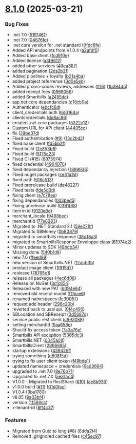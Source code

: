 # [8.1.0](https://github.com/smartbills/smartbills-dotnet/compare/v8.0.0...v8.1.0) (2025-03-21)


### Bug Fixes

* .net 7.0 ([5191461](https://github.com/smartbills/smartbills-dotnet/commit/5191461039765c9b39550bb74ba7b40a751329aa))
* .net 7.0 ([04676fe](https://github.com/smartbills/smartbills-dotnet/commit/04676fed9111813353c6c9a3ba62d5f9040b0acb))
* .net core version for .net standard ([0fdc6fe](https://github.com/smartbills/smartbills-dotnet/commit/0fdc6fe83a7bf1a970eb5181fd87c71cce3cc5ad))
* Added API endpoints from V1.0.4 ([a2afdf0](https://github.com/smartbills/smartbills-dotnet/commit/a2afdf0dffe5b338289a9fa50efa903c036474d0))
* Added base client ([fcd910e](https://github.com/smartbills/smartbills-dotnet/commit/fcd910e0faf466e0553ae27765483e9777ad912c))
* Added license ([a3f9612](https://github.com/smartbills/smartbills-dotnet/commit/a3f96125fb4a1960e8405cc402ca85ec70bd7b81))
* added other services ([40ea387](https://github.com/smartbills/smartbills-dotnet/commit/40ea3876878420ba00f0101d33d7019e96d687af))
* added pagination ([2da2b2f](https://github.com/smartbills/smartbills-dotnet/commit/2da2b2fe154b06f8bab0dacf3b9d7b7c6a460ba3))
* Added pipelines + loyalty ([b31a4ba](https://github.com/smartbills/smartbills-dotnet/commit/b31a4ba10e06d015d8d363329d5c91857b1919f6))
* added project referrence ([3d0e5eb](https://github.com/smartbills/smartbills-dotnet/commit/3d0e5ebac587db5edd04e16cc810cca9a3ee94d6))
* Added promo-codes reviews, addresses  ([#16](https://github.com/smartbills/smartbills-dotnet/issues/16)) ([1b394d5](https://github.com/smartbills/smartbills-dotnet/commit/1b394d58fb22c9ebf128b7913139d5fe296119e5))
* added receipt fees ([0966056](https://github.com/smartbills/smartbills-dotnet/commit/0966056adefd6287e026e5271b0b9fe93776fa00))
* added Smartbills ([a2455dc](https://github.com/smartbills/smartbills-dotnet/commit/a2455dc466f8bc279966a13f8fa82079087ba866))
* asp.net core dependancies ([d18cb9a](https://github.com/smartbills/smartbills-dotnet/commit/d18cb9a22137f0ba1c8b7cdd4a9a6ab9ed6ee626))
* Authenticator ([ebcfc6d](https://github.com/smartbills/smartbills-dotnet/commit/ebcfc6d6d76cb3aeb69022c316779a71fcc6f7b2))
* client_credentials auth ([6d0164a](https://github.com/smartbills/smartbills-dotnet/commit/6d0164aa91a79aeddec9ad32626fba61dd21969a))
* clientcredentials ([dd8ac86](https://github.com/smartbills/smartbills-dotnet/commit/dd8ac86d03b3e39e71300f047970ff3a2c32c440))
* created .net core packages ([5322e12](https://github.com/smartbills/smartbills-dotnet/commit/5322e12e751749760b50ead4ab7a5225598fa708))
* Custom URL for API client ([44405cc](https://github.com/smartbills/smartbills-dotnet/commit/44405ccea600f7b24ff58dd67cbc64d9bd5b82cb))
* fix ([39be37d](https://github.com/smartbills/smartbills-dotnet/commit/39be37d577b90b1e164940a8c02562e0b6a8c3e1))
* Fixed authentication ([#9](https://github.com/smartbills/smartbills-dotnet/issues/9)) ([13c2bd2](https://github.com/smartbills/smartbills-dotnet/commit/13c2bd24c30f5c0461d8f1986815efb7a2e9d23a))
* fixed base client ([fd5bb2f](https://github.com/smartbills/smartbills-dotnet/commit/fd5bb2fe90d57ed8a74fe7ecfa85d0d32e252932))
* Fixed build ([2e853b6](https://github.com/smartbills/smartbills-dotnet/commit/2e853b6988e0ad20eca77c66556d516f4d94946f))
* Fixed build ([5175c23](https://github.com/smartbills/smartbills-dotnet/commit/5175c230b1e7d405f9de910a33f4540a6e1a278a))
* Fixed CI ([#15](https://github.com/smartbills/smartbills-dotnet/issues/15)) ([6975974](https://github.com/smartbills/smartbills-dotnet/commit/697597439396358dc900161ea7089b898caec443))
* fixed credential ([4964070](https://github.com/smartbills/smartbills-dotnet/commit/4964070d3bffaf51ea3af2fa17ef3e420a694b7e))
* fixed dependancy injection ([1899936](https://github.com/smartbills/smartbills-dotnet/commit/189993678b20f5cf1d43986a78985ef8bb6a06d7))
* Fixed nuget packages ([ce31a3d](https://github.com/smartbills/smartbills-dotnet/commit/ce31a3de7c6149b7c772d41d42f1bb87eddac0f3))
* fixed path ([616c513](https://github.com/smartbills/smartbills-dotnet/commit/616c513d47613a5f0ac53dc56ccb35a470583f84))
* Fixed prerelease build ([da48227](https://github.com/smartbills/smartbills-dotnet/commit/da482272ed5c4dc5107d1652c020e8b27ba1f04c))
* Fixed tests ([fde5d3d](https://github.com/smartbills/smartbills-dotnet/commit/fde5d3ded2a26e4049b5974c83bb4fd2bba570bc))
* fixing client ([a7c78ea](https://github.com/smartbills/smartbills-dotnet/commit/a7c78ead6a9ab0b12b3b41637e81b1434454b667))
* fixing dependancies ([003bed5](https://github.com/smartbills/smartbills-dotnet/commit/003bed51f3d8c618a9e85670819ead5d7e8f1c67))
* Fixing unrelease build ([0381f68](https://github.com/smartbills/smartbills-dotnet/commit/0381f68fc54d560712e2bf077e66a65373985a73))
* item in id ([9120e6e](https://github.com/smartbills/smartbills-dotnet/commit/9120e6e4e4622e118ad0e08d9b1f692a7360c86f))
* merchant_locale ([9498bec](https://github.com/smartbills/smartbills-dotnet/commit/9498bec2c6d8793b602b0b7e356c03cce066c545))
* merchantId ([77e8283](https://github.com/smartbills/smartbills-dotnet/commit/77e8283b59668fad930fd47642cc761c05bc685c))
* Migrated to .NET Standard 2.1 ([59e078f](https://github.com/smartbills/smartbills-dotnet/commit/59e078f4099074a34533012bc787306c3dca7173))
* Migrated to SBMoney ([0b83879](https://github.com/smartbills/smartbills-dotnet/commit/0b83879e286fd4916cd4917ab5c1211937c7c4f6))
* migrated to smartbills response ([38d18a3](https://github.com/smartbills/smartbills-dotnet/commit/38d18a39907d7ed29123696c67ef00597bd4e7a0))
* migrated to SmartbillsResponse Enveloppe class ([61974e2](https://github.com/smartbills/smartbills-dotnet/commit/61974e246e3007ee78f3655bcd1d46c938ee594c))
* Minor updates to SDK ([49bcb34](https://github.com/smartbills/smartbills-dotnet/commit/49bcb34128e725e42dbe4543e6540f4e71b27ae6))
* Missing done ([540b1d8](https://github.com/smartbills/smartbills-dotnet/commit/540b1d88f7c46ac839eb95590e05363e7ad8f083))
* new 7.0 ([ffeed99](https://github.com/smartbills/smartbills-dotnet/commit/ffeed99fe42a8c7f3b863cf305d1a4d570e0f79f))
* new version of Smartbills.NET ([f2dcb3b](https://github.com/smartbills/smartbills-dotnet/commit/f2dcb3b7cf214a8db02a4bca92fedfabbdddc2d8))
* product image client ([1f915d7](https://github.com/smartbills/smartbills-dotnet/commit/1f915d776e323b794eec78cf33d2329198b7f3f1))
* realease ([78765e1](https://github.com/smartbills/smartbills-dotnet/commit/78765e16f51b2a332c9bb30207ac366bb3cd009a))
* release all packages ([4ec6d08](https://github.com/smartbills/smartbills-dotnet/commit/4ec6d08820e4e76f5896251b9f1bec66d4b4ec71))
* Release on NuGet ([3cfc654](https://github.com/smartbills/smartbills-dotnet/commit/3cfc654550a9b9f736aedbce74004ede114c0ec8))
* Released with new PAT ([b094e64](https://github.com/smartbills/smartbills-dotnet/commit/b094e647700845f47ccb71602e479fa1e529024d))
* removed old receipt model ([f1feae6](https://github.com/smartbills/smartbills-dotnet/commit/f1feae6acf64b870b92dc58d5b5baf85ee843b11))
* renamed namespaces ([fc30057](https://github.com/smartbills/smartbills-dotnet/commit/fc30057725bab3f345fda6bcc8c837aefd201de1))
* request add header ([296c20b](https://github.com/smartbills/smartbills-dotnet/commit/296c20bc7532cbc7273bd2cf1fc95f2af2398186))
* reverted back to usal api. ([0f4c495](https://github.com/smartbills/smartbills-dotnet/commit/0f4c495312913d1ef946e8ec33b3d337de8fd5f9))
* SBLocation and SBReceipt ([3d5687d](https://github.com/smartbills/smartbills-dotnet/commit/3d5687d0a41ee6518725bcca49e5daba80c8fc02))
* service public rest client ([c992088](https://github.com/smartbills/smartbills-dotnet/commit/c9920888156755b3c12862234589e14dd405df1c))
* setting merchantId ([9aa658e](https://github.com/smartbills/smartbills-dotnet/commit/9aa658e1d98b21c2502724cb823c8c98266270ab))
* Should fix access token ([7a3a76e](https://github.com/smartbills/smartbills-dotnet/commit/7a3a76e5e7eeb86f8853157c244a9572998bcbd4))
* Smartbills API exception ([5365dc3](https://github.com/smartbills/smartbills-dotnet/commit/5365dc3578adf1521b58d9b1f5f3745b1a6fc2d3))
* Smartbills.NET ([0045a08](https://github.com/smartbills/smartbills-dotnet/commit/0045a08740b7f2bfa55e778dbee62f5b6db6fb7a))
* SmartbillsClient ([2866885](https://github.com/smartbills/smartbills-dotnet/commit/2866885075d21bf7e61e8428f613bf307fd38efb))
* startup extensions ([439426f](https://github.com/smartbills/smartbills-dotnet/commit/439426fa98fcd1d026581300b1a3f2e47cfd842b))
* trying something ([e80815d](https://github.com/smartbills/smartbills-dotnet/commit/e80815dc34415b39d440214313a9791570941551))
* trying to fix user client token ([f49bde1](https://github.com/smartbills/smartbills-dotnet/commit/f49bde11ab98a12e92706bff2e1ddc083c3ad7b7))
* updated namespace + credentials ([6ad3664](https://github.com/smartbills/smartbills-dotnet/commit/6ad36647c53317bdc6aa5171fb4e7cd4da67f4af))
* upgraded to .net 7.0 ([8e76b71](https://github.com/smartbills/smartbills-dotnet/commit/8e76b714f4161f0d017baa19ab5a1ab6254721c5))
* Upgraded to .net 7.0 ([5e31ac4](https://github.com/smartbills/smartbills-dotnet/commit/5e31ac47ac7023647f2e442ccdbef13c40352c32))
* V1.0.0 - Migrated to RestSharp  ([#10](https://github.com/smartbills/smartbills-dotnet/issues/10)) ([ae8b936](https://github.com/smartbills/smartbills-dotnet/commit/ae8b936991e8e84bddd4a1631d8e676177d23e12))
* v1.0.0 build ([#11](https://github.com/smartbills/smartbills-dotnet/issues/11)) ([01d0fac](https://github.com/smartbills/smartbills-dotnet/commit/01d0fac6b292efb7b9467c42376056ace8d15900))
* V1.0.4 ([3ba1780](https://github.com/smartbills/smartbills-dotnet/commit/3ba17802991933d3b54fc5203c90cc29515fd639))
* v8.05 ([9a63bf4](https://github.com/smartbills/smartbills-dotnet/commit/9a63bf4f9159aadd7f291f1549acdb92f4681765))
* version ([1f588dc](https://github.com/smartbills/smartbills-dotnet/commit/1f588dc03a49ae1b54dc5156422a51f652eb9034))
* x-tenant-id ([8ff4c37](https://github.com/smartbills/smartbills-dotnet/commit/8ff4c372b5433b4e289c9f44f286fd939f950bfd))


### Features

* Migrated from Guid to long ([#8](https://github.com/smartbills/smartbills-dotnet/issues/8)) ([6dda2f4](https://github.com/smartbills/smartbills-dotnet/commit/6dda2f457644a6495f46c577a42d131be14878ed))
* Removed .gitignored cached files ([c45ec97](https://github.com/smartbills/smartbills-dotnet/commit/c45ec9710dde904ac6f83b2571c31a6d134b8054))
